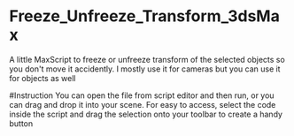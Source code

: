 # Freeze_Unfreeze_Transform_3dsMax
A little MaxScript to freeze or unfreeze transform of the selected objects so you don't move it accidently. I mostly use it for cameras but you can use it for objects as well

#Instruction
You can open the file from script editor and then run, or you can drag and drop it into your scene. For easy to access, select the code inside the script and drag the selection onto your toolbar to create a handy button
